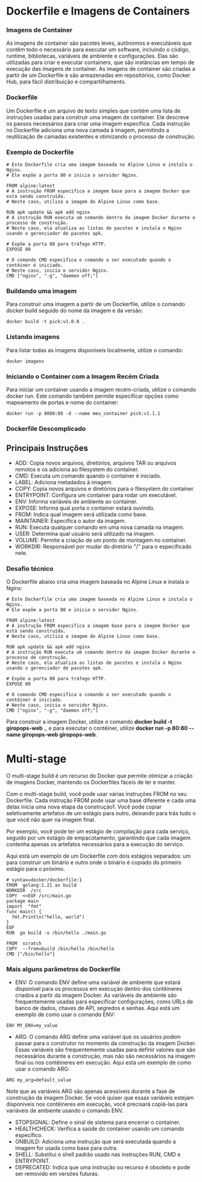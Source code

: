 # Dockerfile e Imagens de Containers

### Imagens de Container

As imagens de container são pacotes leves, autônomos e executáveis que contêm todo o necessário para executar um software, incluindo o código, runtime, bibliotecas, variáveis de ambiente e configurações. Elas são utilizadas para criar e executar containers, que são instâncias em tempo de execução das imagens de container. As imagens de container são criadas a partir de um Dockerfile e são armazenadas em repositórios, como Docker Hub, para fácil distribuição e compartilhamento.

### Dockerfile

Um Dockerfile é um arquivo de texto simples que contém uma lista de instruções usadas para construir uma imagem de container. Ele descreve os passos necessários para criar uma imagem específica. Cada instrução no Dockerfile adiciona uma nova camada à imagem, permitindo a reutilização de camadas existentes e otimizando o processo de construção.

### Exemplo de Dockerfile

```
# Este Dockerfile cria uma imagem baseada no Alpine Linux e instala o Nginx.
# Ele expõe a porta 80 e inicia o servidor Nginx.

FROM alpine:latest
# A instrução FROM especifica a imagem base para a imagem Docker que está sendo construída.
# Neste caso, utiliza a imagem do Alpine Linux como base.

RUN apk update && apk add nginx
# A instrução RUN executa um comando dentro da imagem Docker durante o processo de construção.
# Neste caso, ela atualiza as listas de pacotes e instala o Nginx usando o gerenciador de pacotes apk.

# Expõe a porta 80 para tráfego HTTP.
EXPOSE 80

# O comando CMD especifica o comando a ser executado quando o contêiner é iniciado.
# Neste caso, inicia o servidor Nginx.
CMD ["nginx", "-g", "daemon off;"]
```

### Buildando uma imagem

Para construir uma imagem a partir de um Dockerfile, utilize o comando docker build seguido do nome da imagem e da versão:

```
docker build -t pick:v1.0.0 . 
```

### Listando imagens

Para listar todas as imagens disponíveis localmente, utilize o comando:

```
docker imagens
```

### Iniciando o Container com a Imagem Recém Criada

Para iniciar um container usando a imagem recém-criada, utilize o comando docker run. Este comando também permite especificar opções como mapeamento de portas e nome do container:

```
docker run -p 8080:80 -d --name meu_container pick:v1.1.1
```

### Dockerfile Descomplicado

## Principais Instruções

- ADD: Copia novos arquivos, diretórios, arquivos TAR ou arquivos remotos e os adiciona ao filesystem do container.
- CMD: Executa um comando quando o container é iniciado.
- LABEL: Adiciona metadados à imagem.
- COPY: Copia novos arquivos e diretórios para o filesystem do container.
- ENTRYPOINT: Configura um container para rodar um executável.
- ENV: Informa variáveis de ambiente ao container.
- EXPOSE: Informa qual porta o container estará ouvindo.
- FROM: Indica qual imagem será utilizada como base.
- MAINTAINER: Especifica o autor da imagem.
- RUN: Executa qualquer comando em uma nova camada na imagem.
- USER: Determina qual usuário será utilizado na imagem.
- VOLUME: Permite a criação de um ponto de montagem no container.
- WORKDIR: Responsável por mudar do diretório "/" para o especificado nele.

### Desafio técnico

O Dockerfile abaixo cria uma imagem baseada no Alpine Linux e instala o Nginx:

```
# Este Dockerfile cria uma imagem baseada no Alpine Linux e instala o Nginx.
# Ele expõe a porta 80 e inicia o servidor Nginx.

FROM alpine:latest
# A instrução FROM especifica a imagem base para a imagem Docker que está sendo construída.
# Neste caso, utiliza a imagem do Alpine Linux como base.

RUN apk update && apk add nginx
# A instrução RUN executa um comando dentro da imagem Docker durante o processo de construção.
# Neste caso, ela atualiza as listas de pacotes e instala o Nginx usando o gerenciador de pacotes apk.

# Expõe a porta 80 para tráfego HTTP.
EXPOSE 80

# O comando CMD especifica o comando a ser executado quando o contêiner é iniciado.
# Neste caso, inicia o servidor Nginx.
CMD ["nginx", "-g", "daemon off;"]
```

Para construir a imagem Docker, utilize o comando **docker build -t giropops-web .**, e para executar o contêiner, utilize **docker run -p 80:80 --name giropops-web giropops-web**.

# Multi-stage

O multi-stage build é um recurso do Docker que permite otimizar a criação de imagens Docker, mantendo os Dockerfiles fáceis de ler e manter.

Com o multi-stage build, você pode usar várias instruções FROM no seu Dockerfile. Cada instrução FROM pode usar uma base diferente e cada uma delas inicia uma nova etapa da construção1. Você pode copiar seletivamente artefatos de um estágio para outro, deixando para trás tudo o que você não quer na imagem final.

Por exemplo, você pode ter um estágio de compilação para cada serviço, seguido por um estágio de empacotamento, garantindo que cada imagem contenha apenas os artefatos necessários para a execução do serviço.

Aqui está um exemplo de um Dockerfile com dois estágios separados: um para construir um binário e outro onde o binário é copiado do primeiro estágio para o próximo.

```
# syntax=docker/dockerfile:1
FROM  golang:1.21 as build
WORKDIR  /src
COPY  <<EOF /src/main.go
package main
import  "fmt"
func main() {
  fmt.Println("hello, world")
}
EOF
RUN  go build -o /bin/hello ./main.go

FROM  scratch
COPY  --from=build /bin/hello /bin/hello
CMD ["/bin/hello"]
```

### Mais alguns parâmetros do Dockerfile

- ENV: O comando ENV define uma variável de ambiente que estará disponível para os processos em execução dentro dos contêineres criados a partir da imagem Docker. As variáveis de ambiente são frequentemente usadas para especificar configurações, como URLs de banco de dados, chaves de API, segredos e senhas. Aqui está um exemplo de como usar o comando ENV:

```
ENV MY_ENV=my_value
```

- ARG: O comando ARG define uma variável que os usuários podem passar para o construtor no momento da construção da imagem Docker. Essas variáveis são frequentemente usadas para definir valores que são necessários durante a construção, mas não são necessários na imagem final ou nos contêineres em execução. Aqui está um exemplo de como usar o comando ARG:

```
ARG my_arg=default_value
```

Note que as variáveis ARG são apenas acessíveis durante a fase de construção da imagem Docker. Se você quiser que essas variáveis estejam disponíveis nos contêineres em execução, você precisará copiá-las para variáveis de ambiente usando o comando ENV.

- STOPSIGNAL: Define o sinal de sistema para encerrar o container.
- HEALTHCHECK: Verifica a saúde do container usando um comando específico.
- ONBUILD: Adiciona uma instrução que será executada quando a imagem for usada como base para outra.
- SHELL: Substitui o shell padrão usado nas instruções RUN, CMD e ENTRYPOINT.
- DEPRECATED: Indica que uma instrução ou recurso é obsoleto e pode ser removido em versões futuras.
